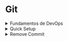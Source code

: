 # Git

<details><summary>Fundamentos de DevOps</summary>

## Controle de Versão

### 1. Controle de Versão Local

#### 1.1 Setup

    git init
    dotnet new gitignore

#### 1.2 Versionando o projeto

    git add --all
    git status
    git commit
    git log

<br>

### 2. Controle de versão remoto

#### 2.1 Enviando o repositório local para um remoto

    git remote https://
    git push

#### 2.2 Copiando um repositório remoto

    git clone

<br>

### 3. Trabalhando com equipes

#### 3.1 Sincronizando um repositório remoto com o local

    git pull

#### 3.2. Ramificando o projeto

    git branch
    git checkout

</details>

<details><summary>Quick Setup</summary>

Create a new repository on the command line:

    echo "# teste" >> README.md
    git init
    git add README.md
    git commit -m "first commit"
    git branch -M main
    git remote add origin https://github.com/marcelobarbieri/teste.git
    git push -u origin main

</details>

<details><summary>Remove Commit</summary>

### 1. The last commit

Reset the HEAD

    git reset --hard HEAD^

#### Git remove the last commit by resetting the HEAD

It is simple to remove the last commit in history.
You can reset HEAD by running the command.

The caret **^** after HEAD implies the last commit referencing the **HEAD**.

### 2. A group of commits on a branch

Interactively rebase the branch

    git rebase -i HEAD~N

where **N** is the number of commits from the head

or

git squash the commits

    git merge --squash <branch>

### 3. All commits

Navigate to the folder hosting the repo and delete **.git** subdirectory

    rm -rf .git

### 4. Remove the only (one) commit you have.

    git update-ref -d HEAD

The challenging part about understanding git remove commits lies in having inadequate knowledge of git workflow, the reset command and branching. Here is what you should know about the three things.

[GoLinuxCloud](https://www.golinuxcloud.com/git-remove-commit/#:~:text=Reset%20is%20the%20most%20familiar%20command%20to%20git,deletes%20the%20associated%20files%20in%20the%20working%20directory.)

</details>
